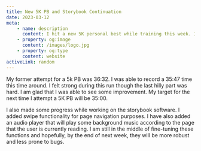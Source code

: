 ```yaml
---
title: New 5K PB and Storybook Continuation
date: 2023-03-12
meta:
    - name: description
      content: I hit a new 5K personal best while training this week. I also continued developing the storybook software.
    - property: og:image
      content: /images/logo.jpg
    - property: og:type
      content: website
activeLink: random
---
```


<script setup>
import BlogPost from './.vitepress/theme/components/BlogPost.vue';
</script>

<BlogPost>
  <div>

My former attempt for a 5k PB was 36:32. I was able to record a 35:47 time this time around. I felt strong during this run though the last hilly part was hard. I am glad that I was able to see some improvement. My target for the next time I attempt a 5K PB will be 35:00.

I also made some progress while working on the storybook software. I added swipe functionality for page navigation purposes. I have also added an audio player that will play some background music according to the page that the user is currently reading. I am still in the middle of fine-tuning these functions and hopefully, by the end of next week, they will be more robust and less prone to bugs.

  </div>
</BlogPost>
